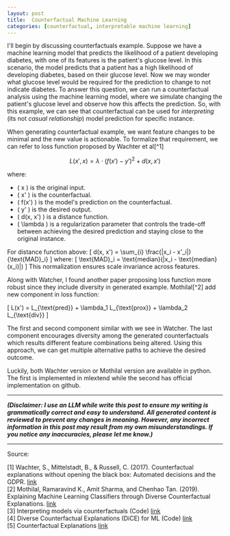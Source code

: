 ```yaml
---
layout: post
title:  Counterfactual Machine Learning
categories: [counterfactual, interpretable machine learning]
---
```


I'll begin by discussing counterfactuals example. Suppose we have a machine learning model that predicts the likelihood of a patient developing diabetes, with one of its features is the patient's glucose level. In this scenario, the model predicts that a patient has a high likelihood of developing diabetes, based on their glucose level. Now we may wonder what glucose level would be required for the prediction to change to not indicate diabetes. To answer this question, we can run a counterfactual analysis using the machine learning model, where we simulate changing the patient's glucose level and observe how this affects the prediction.
So, with this example, we can see that counterfactual can be used for *interpreting* (its not *casual relationship*) model prediction for specific instance.

When generating counterfactual example, we want feature changes to be minimal and the new value is actionable. To formalize that requirement, we can refer to loss function proposed by Wachter et al[^1]

```math
L(x', x) = \lambda \cdot (f(x') - y')^2 + d(x, x')
```

where:

- \( x \) is the original input.
- \( x' \) is the counterfactual.
- \( f(x') \) is the model's prediction on the counterfactual.
- \( y' \) is the desired output.
- \( d(x, x') \) is a distance function.
- \( \lambda \) is a regularization parameter that controls the trade-off between achieving the desired prediction and staying close to the original instance.

For distance function above:
\[
d(x, x') = \sum_{i} \frac{|x_i - x'_i|}{\text{MAD}_i}
\]
where:
\[
\text{MAD}_i = \text{median}(|x_i - \text{median}(x_i)|)
\]
This normalization ensures scale invariance across features.

Along with Watcher, I found another paper proposing loss function more robust since they include diversity in generated example. Mothilal[^2] add new component in loss function:

\[
L(x') = L_{\text{pred}} + \lambda_1 L_{\text{prox}} + \lambda_2 L_{\text{div}}
\]

The first and second component similar with we see in Watcher. The last component encourages diversity among the generated counterfactuals which results different feature combinations being altered. Using this approach, we can get multiple alternative paths to achieve the desired outcome.

Luckily, both Wachter version or Mothilal version are available in python. The first is implemented in mlextend while the second has official implementation on github.

---

***(Disclaimer: I use an LLM while write this post to ensure my writing is grammatically correct and easy to understand. All generated content is reviewed to prevent any changes in meaning. However, any incorrect information in this post may result from my own misunderstandings. If you notice any inaccuracies, please let me know.)***

---
Source:

[1] Wachter, S., Mittelstadt, B., & Russell, C. (2017). Counterfactual explanations without opening the black box: Automated decisions and the GDPR. [link](https://arxiv.org/abs/1711.00399)  
[2] Mothilal, Ramaravind K., Amit Sharma, and Chenhao Tan. (2019). Explaining Machine Learning Classifiers through Diverse Counterfactual Explanations. [link](https://arxiv.org/pdf/1905.07697)  
[3] Interpreting models via counterfactuals (Code) [link](https://rasbt.github.io/mlxtend/user_guide/evaluate/create_counterfactual/)  
[4] Diverse Counterfactual Explanations (DiCE) for ML (Code) [link](https://github.com/interpretml/DiCE)  
[5] Counterfactual Explanations [link](https://christophm.github.io/interpretable-ml-book/counterfactual.html)